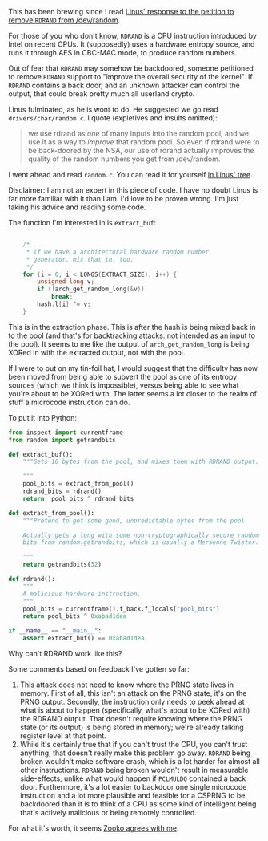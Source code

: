 <!--
.. title: Thoughts on RDRAND in Linux
.. date: 2013/10/19 21:47
.. slug: thoughts-on-rdrand-in-linux
.. link:
.. description:
.. tags: crypto
-->


This has been brewing since I read [Linus' response to the petition to
remove `RDRAND` from /dev/random][linus].

For those of you who don't know, `RDRAND` is a CPU instruction
introduced by Intel on recent CPUs. It (supposedly) uses a hardware
entropy source, and runs it through AES in CBC-MAC mode, to produce
random numbers.

Out of fear that `RDRAND` may somehow be backdoored, someone
petitioned to remove `RDRAND` support to "improve the overall security
of the kernel". If `RDRAND` contains a back door, and an unknown
attacker can control the output, that could break pretty much all
userland crypto.

Linus fulminated, as he is wont to do. He suggested we go read
`drivers/char/random.c`. I quote (expletives and insults omitted):

 > we use rdrand as _one_ of many inputs into the random pool, and we
 > use it as a way to _improve_ that random pool. So even if rdrand
 > were to be back-doored by the NSA, our use of rdrand actually
 > improves the quality of the random numbers you get from
 > /dev/random.

I went ahead and read `random.c`. You can read it for yourself [in
Linus' tree][randomc].

Disclaimer: I am not an expert in this piece of code. I have no doubt
Linus is far more familiar with it than I am. I'd love to be proven
wrong. I'm just taking his advice and reading some code.

The function I'm interested in is `extract_buf`:

```c

    /*
	 * If we have a architectural hardware random number
	 * generator, mix that in, too.
	 */
	for (i = 0; i < LONGS(EXTRACT_SIZE); i++) {
		unsigned long v;
		if (!arch_get_random_long(&v))
			break;
		hash.l[i] ^= v;
	}
```

This is in the extraction phase. This is after the hash is being mixed
back in to the pool (and that's for backtracking attacks: not intended
as an input to the pool). It seems to me like the output of
`arch_get_random_long` is being XORed in with the extracted output,
not with the pool.

If I were to put on my tin-foil hat, I would suggest that the
difficulty has now been moved from being able to subvert the pool as
one of its entropy sources (which we think is impossible), versus
being able to see what you're about to be XORed with. The latter seems
a lot closer to the realm of stuff a microcode instruction can do.

To put it into Python:

```python
from inspect import currentframe
from random import getrandbits

def extract_buf():
    """Gets 16 bytes from the pool, and mixes them with RDRAND output.

    """
    pool_bits = extract_from_pool()
    rdrand_bits = rdrand()
    return  pool_bits ^ rdrand_bits

def extract_from_pool():
    """Pretend to get some good, unpredictable bytes from the pool.

    Actually gets a long with some non-cryptographically secure random
    bits from random.getrandbits, which is usually a Mersenne Twister.

    """
    return getrandbits(32)

def rdrand():
    """
    A malicious hardware instruction.
    """
    pool_bits = currentframe().f_back.f_locals["pool_bits"]
    return pool_bits ^ 0xabad1dea

if __name__ == "__main__":
    assert extract_buf() == 0xabad1dea
```

Why can't RDRAND work like this?

Some comments based on feedback I've gotten so far:

1. This attack does not need to know where the PRNG state lives in
memory. First of all, this isn't an attack on the PRNG state, it's on
the PRNG output. Secondly, the instruction only needs to peek ahead at
what is about to happen (specifically, what's about to be XORed with)
the RDRAND output. That doesn't require knowing where the PRNG state
(or its output) is being stored in memory; we're already talking
register level at that point.
2. While it's certainly true that if you can't trust the CPU, you
can't trust anything, that doesn't really make this problem go away.
`RDRAND` being broken wouldn't make software crash, which is a lot
harder for almost all other instructions. `RDRAND` being broken
wouldn't result in measurable side-effects, unlike what would happen
if `PCLMULDQ` contained a back door. Furthermore, it's a lot easier to
backdoor one single microcode instruction and a lot more plausible and
feasible for a CSPRNG to be backdoored than it is to think of a CPU as
some kind of intelligent being that's actively malicious or being
remotely controlled.

For what it's worth, it seems [Zooko agrees with me][zooko].

[linus]: https://www.change.org/en-GB/petitions/linus-torvalds-remove-rdrand-from-dev-random-4/responses/9066
[randomc]: https://git.kernel.org/cgit/linux/kernel/git/torvalds/linux.git/tree/drivers/char/random.c
[zooko]: https://twitter.com/zooko/status/392334674690723840
